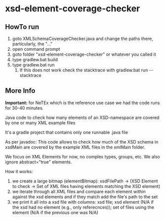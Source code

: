 # xsd-element-coverage-checker
## HowTo run
1. goto XMLSchemaCoverageChecker.java and change the paths there, particularly, the "..."
2. open command prompt
3. goto folder "xsd-element-coverage-checker" or whatever you called it
4. type gradlew.bat build
5. type gradlew.bat run
   1. If this does not work check the stacktrace with gradlew.bat run --stacktrace

## More Info
**Important:** for NeTEx which is the reference use case we had the code runs for 30-40 minutes.

Java code to check how many elements of an XSD-namespace are covered by one or many XML example files

It's a gradle project that contains only one runnable .java file

As per javadoc:
This code allows to check how much of the XSD schema in xsdMain are covered by the example XML files in the xmlMain folder.
<p>
We focus on XML Elements for now, no complex types, groups, etc. We also ignore abstract="true" elements.
<p>
How it works:

1. we create a large bitmap (elementBitmap): xsdFilePath -> (XSD Element to check ->  Set of XML files having elements matching the XSD element) 
2. we iterate through all XML files and compare each element within against the xsd elements and if they match add the file's path to the set 
3. we print it all into a xsd file with columns: xsd file; xsd element (N/A if the xsd had no element (e.g., only referecnces)); set of files using the element (N/A if the previous one was N/A)

